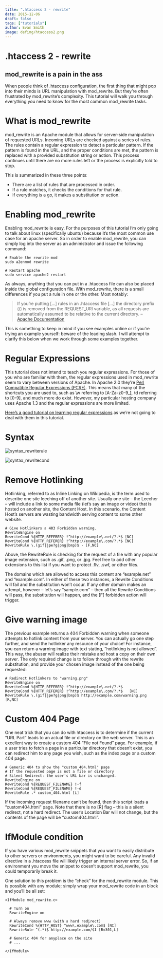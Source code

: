 ```yaml
---
title: ".htaccess 2 - rewrite"
date: 2015-12-06
draft: false
tags: ["tutorials"]
author: Evan Smith
image: defimg/htaccess2.png
---
```


# .htaccess 2 - rewrite

## mod_rewrite is a pain in the ass

When people think of .htaccess configuration, the first thing that might pop into their minds is URL manipulation with mod_rewrite. But they’re often frustrated by mod_rewrite’s complexity. This tutorial will walk you through everything you need to know for the most common mod_rewrite tasks.

# What is mod_rewrite

mod_rewrite is an Apache module that allows for server-side manipulation of requested URLs. Incoming URLs are checked against a series of rules. The rules contain a regular expression to detect a particular pattern. If the pattern is found in the URL, and the proper conditions are met, the pattern is replaced with a provided substitution string or action. This process continues until there are no more rules left or the process is explicitly told to stop.

This is summarized in these three points:

* There are a list of rules that are processed in order.
* If a rule matches, it checks the conditions for that rule.
* If everything is a go, it makes a substitution or action.

# Enabling mod_rewrite

Enabling mod_rewrite is easy. For the purposes of this tutorial I’m only going to talk about linux \(specifically ubuntu\) because it’s the most common use case for an apache server. So in order to enable mod_rewrite, you can simply log into the server as an administrator and issue the following command:

```
# Enable the rewrite mod
sudo a2enmod rewrite

# Restart apache
sudo service apache2 restart
```
 

As always, anything that you can put in a .htaccess file can also be placed inside the global configuration file. With mod_rewrite, there is a small differences if you put a rule in one or the other. Most notably:

>If you’re putting […] rules in an .htaccess file […] the directory prefix (/) is removed from the REQUEST_URI variable, as all requests are automatically assumed to be relative to the current directory. – [Apache Documentation](http://httpd.apache.org/docs/2.2/rewrite/rewrite_intro.html#htaccess)

This is something to keep in mind if you see examples online or if you’re trying an example yourself: beware of the leading slash. I will attempt to clarify this below when we work through some examples together.

# Regular Expressions

This tutorial does not intend to teach you regular expressions. For those of you who are familiar with them, the regular expressions used in mod_rewrite seem to vary between versions of Apache. In Apache 2.0 they’re [Perl Compatible Regular Expressions (PCRE)](http://perldoc.perl.org/perlre.html). This means that many of the shortcuts you are used to, such as \w referring to [A-Za-z0-9_], \d referring to [0-9], and much more do exist. However, my particular hosting company uses Apache 1.3 and the regular expressions are more limited.

[Here’s a good tutorial on learning regular expressions](http://regexone.com/) as we’re not going to deal with them in this tutorial.

# Syntax

![syntax_rewriterule](/post-images/htaccess/syntax_rewriterule.webp)

![syntax_rewritecond](/post-images/htaccess/syntax_rewritecond.webp)

# Remove Hotlinking

Hotlinking, referred to as Inline Linking on Wikipedia, is the term used to describe one site leeching off of another site. Usually one site – the Leecher – will include a link to some media file \(let’s say an image or video\) that is hosted on another site, the Content Host. In this scenario, the Content Host’s servers are wasting bandwidth serving content to some other website.

```
# Give Hotlinkers a 403 Forbidden warning.
RewriteEngine on
RewriteCond %{HTTP_REFERER} !^http://example\.net/?.*$ [NC]
RewriteCond %{HTTP_REFERER} !^http://example\.com/?.*$ [NC]
RewriteRule \.(gif|jpe?g|png|bmp)$ - [F,NC]
```
 


Above, the RewriteRule is checking for the request of a file with any popular image extension, such as .gif, .png, or .jpg. Feel free to add other extensions to this list if you want to protect .flv, .swf, or other files.

The domains which are allowed to access this content are “example.net” and “example.com”. In either of these two instances, a Rewrite Conditions will fail and the substitution won’t occur. If any other domain makes an attempt, however – let’s say “sample.com” – then all the Rewrite Conditions will pass, the substitution will happen, and the [F] forbidden action will trigger.

# Give warning image

The previous example returns a 404 Forbidden warning when someone attempts to hotlink content from your server. You can actually go one step further, and send the hotlinker any resource of your choice! For instance, you can return a warning image with text stating, “hotlinking is not allowed”. This way, the abuser will realize their mistake and host a copy on their own server. The only required change is to follow through with the rewrite substitution, and provide your chosen image instead of the one being requested:

```
# Redirect Hotlinkers to "warning.png"
RewriteEngine on
RewriteCond %{HTTP_REFERER} !^http://example\.net/?.*$
RewriteCond %{HTTP_REFERER} !^http://example\.com/?.*$   [NC]
RewriteRule \.(gif|jpe?g|png|bmp)$ http://example.com/warning.png [R,NC]
```

 
# Custom 404 Page

One neat trick that you can do with htaccess is to determine if the current “URL Part” leads to an actual file or directory on the web server. This is an excellent way to create a custom 404 “File not Found” page. For example, if a user tries to fetch a page in a particular directory that doesn’t exist, you can redirect him to any page you wish, such as the index page or a custom 404 page.

```
# Generic 404 to show the "custom_404.html" page
# If the requested page is not a file or directory
# Silent Redirect: the user's URL bar is unchanged.
RewriteEngine on
RewriteCond %{REQUEST_FILENAME} !-f
RewriteCond %{REQUEST_FILENAME} !-d
RewriteRule .* custom_404.html [L]
```

 

If the incoming request filename can’t be found, then this script loads a “custom404.html” page. Note that there is no [R] flag – this is a silent redirect, not a hard redirect. The user’s Location Bar will not change, but the contents of the page will be “custom404.html”.

# IfModule condition

If you have various mod_rewrite snippets that you want to easily distribute to other servers or environments, you might want to be careful. Any invalid directive in a .htaccess file will likely trigger an internal server error. So, if an environment you move the snippet to doesn’t support mod_rewrite, you could temporarily break it.

One solution to this problem is the “check” for the mod_rewrite module. This is possible with any module; simply wrap your mod_rewrite code in an <IfModule> block and you’ll be all set:

```
<IfModule mod_rewrite.c>

  # Turn on
  RewriteEngine on

  # Always remove www (with a hard redirect)
  RewriteCond %{HTTP_HOST} ^www\.example\.com$ [NC]
  RewriteRule ^(.*)$ http://example.com/$1 [R=301,L]

  # Generic 404 for anyplace on the site
  # ...

</IfModule>
```